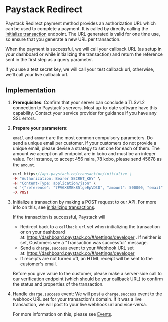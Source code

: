 # Paystack Redirect

Paystack Redirect payment method provides an authorization URL which can be used to complete a payment. It is called by directly calling the [initialize transaction](https://developers.paystack.co/v1.0/reference#initialize-a-transaction) endpoint. The URL generated is valid for one time use, so ensure that you generate a new URL per transaction.

When the payment is successful, we will call your callback URL (as setup in your dashboard or while initializing the transaction) and return the reference sent in the first step as a query parameter.

If you use a test secret key, we will call your test callback url, otherwise, we'll call your live callback url.

## Implementation

1. **Prerequisites**: Confirm that your server can conclude a TLSv1.2 connection to Paystack's servers. Most up-to-date software have this capability. Contact your service provider for guidance if you have any SSL errors.

2. **Prepare your parameters**:

   `email` and `amount` are the most common compulsory parameters. Do send a unique email per customer. If your customers do not provide a unique email, please devise a strategy to set one for each of them. The amount we accept on all endpoint are in kobo and must be an integer value. For instance, to accept 456 naira, 78 kobo, please send 45678 as the `amount`.

   ```php
   curl https://api.paystack.co/transaction/initialize \
   -H "Authorization: Bearer SECRET_KEY" \
   -H "Content-Type: application/json" \
   -d '{"reference": "7PVGX8MEk85tgeEpVDtD", "amount": 500000, "email": "customer@email.com"}' \
   -X POST
   ```

3. Initialize a transaction by making a POST request to our API. For more info on this, see [initializing transactions](https://developers.paystack.co/v1.0/reference#initialize-a-transaction).

   If the transaction is successful, Paystack will

   - Redirect back to a `callback_url` set when initializing the transaction or on your dashboard at: <https://dashboard.paystack.co/#/settings/developer> . If neither is set, Customers see a "Transaction was successful" message.
   - Send a `charge.success` event to your Webhook URL set at: <https://dashboard.paystack.co/#/settings/developer>
   - If receipts are not turned off, an HTML receipt will be sent to the customer's email.

   Before you give value to the customer, please make a server-side call to our verification endpoint (which should be your callback URL) to confirm the status and properties of the transaction.

4. Handle `charge.success` event: We will post a `charge.success` event to the webhook URL set for your transaction's domain. If it was a live transaction, we will post to your live webhook url and vice-versa.

   For more information on this, please see [Events](https://developers.paystack.co/v1.0/docs/events).